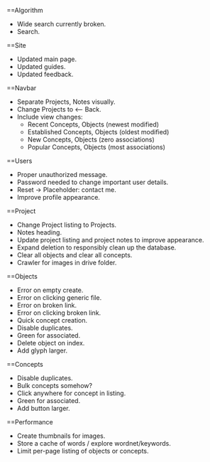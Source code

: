 ==Algorithm
* Wide search currently broken.
* Search.

==Site
* Updated main page.
* Updated guides.
* Updated feedback.

==Navbar
* Separate Projects, Notes visually.
* Change Projects to <-- Back.
* Include view changes:
  * Recent Concepts, Objects (newest modified)
  * Established Concepts, Objects (oldest modified)
  * New Concepts, Objects (zero associations)
  * Popular Concepts, Objects (most associations)

==Users
* Proper unauthorized message.
* Password needed to change important user details.
* Reset -> Placeholder: contact me.
* Improve profile appearance.

==Project
* Change Project listing to Projects.
* Notes heading.
* Update project listing and project notes to improve appearance.
* Expand deletion to responsibly clean up the database.
* Clear all objects and clear all concepts.
* Crawler for images in drive folder.

==Objects
* Error on empty create.
* Error on clicking generic file.
* Error on broken link.
* Error on clicking broken link.
* Quick concept creation.
* Disable duplicates.
* Green for associated.
* Delete object on index.
* Add glyph larger.

==Concepts
* Disable duplicates.
* Bulk concepts somehow?
* Click anywhere for concept in listing.
* Green for associated.
* Add button larger.

==Performance
* Create thumbnails for images.
* Store a cache of words / explore wordnet/keywords.
* Limit per-page listing of objects or concepts.
